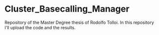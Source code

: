 # Cluster_Basecalling_Manager
Repository of the Master Degree thesis of Rodolfo Tolloi. In this repository I'll upload the code and the results.
